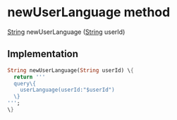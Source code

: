 


# newUserLanguage method








[String](https://api.flutter.dev/flutter/dart-core/String-class.html) newUserLanguage
([String](https://api.flutter.dev/flutter/dart-core/String-class.html) userId)








## Implementation

```dart
String newUserLanguage(String userId) \{
  return '''
  query\{
    userLanguage(userId:"$userId")
  \}
''';
\}
```







